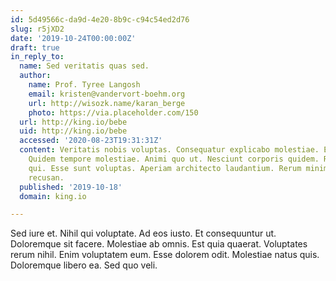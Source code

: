 ```yaml
---
id: 5d49566c-da9d-4e20-8b9c-c94c54ed2d76
slug: r5jXD2
date: '2019-10-24T00:00:00Z'
draft: true
in_reply_to:
  name: Sed veritatis quas sed.
  author:
    name: Prof. Tyree Langosh
    email: kristen@vandervort-boehm.org
    url: http://wisozk.name/karan_berge
    photo: https://via.placeholder.com/150
  url: http://king.io/bebe
  uid: http://king.io/bebe
  accessed: '2020-08-23T19:31:31Z'
  content: Veritatis nobis voluptas. Consequatur explicabo molestiae. Et tempore perferendis.
    Quidem tempore molestiae. Animi quo ut. Nesciunt corporis quidem. Repellat quos
    qui. Esse sunt voluptas. Aperiam architecto laudantium. Rerum minima velit. Et
    recusan.
  published: '2019-10-18'
  domain: king.io

---
```


Sed iure et. Nihil qui voluptate. Ad eos iusto. Et consequuntur ut. Doloremque sit facere. Molestiae ab omnis. Est quia quaerat. Voluptates rerum nihil. Enim voluptatem eum. Esse dolorem odit. Molestiae natus quis. Doloremque libero ea. Sed quo veli.
